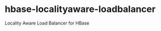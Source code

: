 hbase-localityaware-loadbalancer
================================

Locality Aware Load Balancer for HBase
